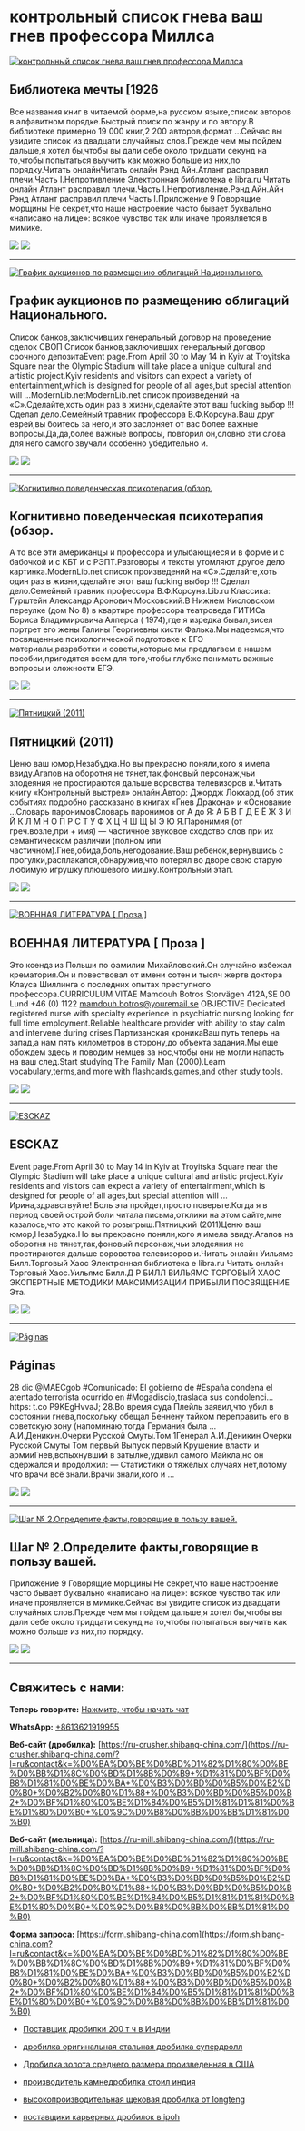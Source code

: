 # контрольный список гнева ваш гнев профессора Миллса

<a href="https://swt.shibang-china.com/?l=ru&img&k=%D0%BA%D0%BE%D0%BD%D1%82%D1%80%D0%BE%D0%BB%D1%8C%D0%BD%D1%8B%D0%B9+%D1%81%D0%BF%D0%B8%D1%81%D0%BE%D0%BA+%D0%B3%D0%BD%D0%B5%D0%B2%D0%B0+%D0%B2%D0%B0%D1%88+%D0%B3%D0%BD%D0%B5%D0%B2+%D0%BF%D1%80%D0%BE%D1%84%D0%B5%D1%81%D1%81%D0%BE%D1%80%D0%B0+%D0%9C%D0%B8%D0%BB%D0%BB%D1%81%D0%B0" target="_blank">![контрольный список гнева ваш гнев профессора Миллса](http://static.shibang-china.com/all-800x300/621.jpg)</a>

## Библиотека мечты [1926
Все названия книг в читаемой форме,на русском языке,список авторов в алфавитном порядке.Быстрый поиск по жанру и по автору.В библиотеке примерно 19 000 книг,2 200 авторов,формат …Сейчас вы увидите список из двадцати случайных слов.Прежде чем мы пойдем дальше,я хотел бы,чтобы вы дали себе около тридцати секунд на то,чтобы попытаться выучить как можно больше из них,по порядку.Читать онлайнЧитать онлайн Рэнд Айн.Атлант расправил плечи.Часть I.Непротивление Электронная библиотека e libra.ru Читать онлайн Атлант расправил плечи.Часть I.Непротивление.Рэнд Айн.Айн Рэнд Атлант расправил плечи Часть I.Приложение 9 Говорящие морщины Не секрет,что наше настроение часто бывает буквально &#171;написано на лице&#187;: всякое чувство так или иначе проявляется в мимике.


<a href="https://whatsapp.shibangsoft.com/WhatsApp.php" target="_blank" title="WhatsApp">![](http://static.shibang-china.com/icon/whatsapp.png)</a> <a href="https://swt.shibang-china.com/?l=ru&icon&k=%D0%BA%D0%BE%D0%BD%D1%82%D1%80%D0%BE%D0%BB%D1%8C%D0%BD%D1%8B%D0%B9+%D1%81%D0%BF%D0%B8%D1%81%D0%BE%D0%BA+%D0%B3%D0%BD%D0%B5%D0%B2%D0%B0+%D0%B2%D0%B0%D1%88+%D0%B3%D0%BD%D0%B5%D0%B2+%D0%BF%D1%80%D0%BE%D1%84%D0%B5%D1%81%D1%81%D0%BE%D1%80%D0%B0+%D0%9C%D0%B8%D0%BB%D0%BB%D1%81%D0%B0" target="_blank">![](http://static.shibang-china.com/icon/chat-ru.png)</a>

---

<a href="https://swt.shibang-china.com/?l=ru&img&k=%D0%BA%D0%BE%D0%BD%D1%82%D1%80%D0%BE%D0%BB%D1%8C%D0%BD%D1%8B%D0%B9+%D1%81%D0%BF%D0%B8%D1%81%D0%BE%D0%BA+%D0%B3%D0%BD%D0%B5%D0%B2%D0%B0+%D0%B2%D0%B0%D1%88+%D0%B3%D0%BD%D0%B5%D0%B2+%D0%BF%D1%80%D0%BE%D1%84%D0%B5%D1%81%D1%81%D0%BE%D1%80%D0%B0+%D0%9C%D0%B8%D0%BB%D0%BB%D1%81%D0%B0" target="_blank">![График аукционов по размещению облигаций Национального.](http://static.shibang-china.com/all-800x300/1391.jpg)</a>

## График аукционов по размещению облигаций Национального.
Список банков,заключивших генеральный договор на проведение сделок СВОП Список банков,заключивших генеральный договор срочного депозитаEvent page.From April 30 to May 14 in Kyiv at Troyitska Square near the Olympic Stadium will take place a unique cultural and artistic project.Kyiv residents and visitors can expect a variety of entertainment,which is designed for people of all ages,but special attention will …ModernLib.netModernLib.net список произведений на &#171;С&#187;.Сделайте,хоть один pаз в жизни,сделайте этот ваш fucking выбоp !!! Сделал дело.Семейный травник профессора В.Ф.Корсуна.Ваш друг еврей,вы боитесь за него,и это заслоняет от вас более важные вопросы.Да,да,более важные вопросы, повторил он,словно эти слова для него самого звучали особенно убедительно и.


<a href="https://whatsapp.shibangsoft.com/WhatsApp.php" target="_blank" title="WhatsApp">![](http://static.shibang-china.com/icon/whatsapp.png)</a> <a href="https://swt.shibang-china.com/?l=ru&icon&k=%D0%BA%D0%BE%D0%BD%D1%82%D1%80%D0%BE%D0%BB%D1%8C%D0%BD%D1%8B%D0%B9+%D1%81%D0%BF%D0%B8%D1%81%D0%BE%D0%BA+%D0%B3%D0%BD%D0%B5%D0%B2%D0%B0+%D0%B2%D0%B0%D1%88+%D0%B3%D0%BD%D0%B5%D0%B2+%D0%BF%D1%80%D0%BE%D1%84%D0%B5%D1%81%D1%81%D0%BE%D1%80%D0%B0+%D0%9C%D0%B8%D0%BB%D0%BB%D1%81%D0%B0" target="_blank">![](http://static.shibang-china.com/icon/chat-ru.png)</a>

---

<a href="https://swt.shibang-china.com/?l=ru&img&k=%D0%BA%D0%BE%D0%BD%D1%82%D1%80%D0%BE%D0%BB%D1%8C%D0%BD%D1%8B%D0%B9+%D1%81%D0%BF%D0%B8%D1%81%D0%BE%D0%BA+%D0%B3%D0%BD%D0%B5%D0%B2%D0%B0+%D0%B2%D0%B0%D1%88+%D0%B3%D0%BD%D0%B5%D0%B2+%D0%BF%D1%80%D0%BE%D1%84%D0%B5%D1%81%D1%81%D0%BE%D1%80%D0%B0+%D0%9C%D0%B8%D0%BB%D0%BB%D1%81%D0%B0" target="_blank">![Когнитивно поведенческая психотерапия (обзор.](http://static.shibang-china.com/all-800x300/510.jpg)</a>

## Когнитивно поведенческая психотерапия (обзор.
А то все эти американцы и профессора и улыбающиеся и в форме и с бабочкой и с КБТ и с РЭПТ.Разговоры и тексты утомляют другое дело картинка.ModernLib.net список произведений на &#171;С&#187;.Сделайте,хоть один pаз в жизни,сделайте этот ваш fucking выбоp !!! Сделал дело.Семейный травник профессора В.Ф.Корсуна.Lib.ru Классика: Гурштейн Александр Аронович.Московский.В Нижнем Кисловском переулке (дом No 8) в квартире профессора театроведа ГИТИСа Бориса Владимировича Алперса ( 1974),где я изредка бывал,висел портрет его жены Галины Георгиевны кисти Фалька.Мы надеемся,что посвященные психологической подготовке к ЕГЭ материалы,разработки и советы,которые мы предлагаем в нашем пособии,пригодятся всем для того,чтобы глубже понимать важные вопросы и сложности ЕГЭ.


<a href="https://whatsapp.shibangsoft.com/WhatsApp.php" target="_blank" title="WhatsApp">![](http://static.shibang-china.com/icon/whatsapp.png)</a> <a href="https://swt.shibang-china.com/?l=ru&icon&k=%D0%BA%D0%BE%D0%BD%D1%82%D1%80%D0%BE%D0%BB%D1%8C%D0%BD%D1%8B%D0%B9+%D1%81%D0%BF%D0%B8%D1%81%D0%BE%D0%BA+%D0%B3%D0%BD%D0%B5%D0%B2%D0%B0+%D0%B2%D0%B0%D1%88+%D0%B3%D0%BD%D0%B5%D0%B2+%D0%BF%D1%80%D0%BE%D1%84%D0%B5%D1%81%D1%81%D0%BE%D1%80%D0%B0+%D0%9C%D0%B8%D0%BB%D0%BB%D1%81%D0%B0" target="_blank">![](http://static.shibang-china.com/icon/chat-ru.png)</a>

---

<a href="https://swt.shibang-china.com/?l=ru&img&k=%D0%BA%D0%BE%D0%BD%D1%82%D1%80%D0%BE%D0%BB%D1%8C%D0%BD%D1%8B%D0%B9+%D1%81%D0%BF%D0%B8%D1%81%D0%BE%D0%BA+%D0%B3%D0%BD%D0%B5%D0%B2%D0%B0+%D0%B2%D0%B0%D1%88+%D0%B3%D0%BD%D0%B5%D0%B2+%D0%BF%D1%80%D0%BE%D1%84%D0%B5%D1%81%D1%81%D0%BE%D1%80%D0%B0+%D0%9C%D0%B8%D0%BB%D0%BB%D1%81%D0%B0" target="_blank">![Пятницкий (2011)](http://static.shibang-china.com/all-800x300/14.jpg)</a>

## Пятницкий (2011)
Ценю ваш юмор,Незабудка.Но вы прекрасно поняли,кого я имела ввиду.Агапов на оборотня не тянет,так,фоновый персонаж,чьи злодеяния не простираются дальше воровства телевизоров и.Читать книгу &#171;Контрольный выстрел&#187; онлайн.Автор: Джордж Локхард.(об этих событиях подробно рассказано в книгах &#171;Гнев Дракона&#187; и &#171;Основание …Словарь паронимовСловарь паронимов от А до Я: А Б В Г Д Е Ё Ж З И Й К Л М Н О П Р С Т У Ф Х Ц Ч Ш Щ Ы Э Ю Я.Паронимия (от греч.возле,при + имя) — частичное звуковое сходство слов при их семантическом различии (полном или частичном).Гнев,обида,боль,негодование.Ваш ребенок,вернувшись с прогулки,расплакался,обнаружив,что потерял во дворе свою старую любимую игрушку плюшевого мишку.Контрольный этап.


<a href="https://whatsapp.shibangsoft.com/WhatsApp.php" target="_blank" title="WhatsApp">![](http://static.shibang-china.com/icon/whatsapp.png)</a> <a href="https://swt.shibang-china.com/?l=ru&icon&k=%D0%BA%D0%BE%D0%BD%D1%82%D1%80%D0%BE%D0%BB%D1%8C%D0%BD%D1%8B%D0%B9+%D1%81%D0%BF%D0%B8%D1%81%D0%BE%D0%BA+%D0%B3%D0%BD%D0%B5%D0%B2%D0%B0+%D0%B2%D0%B0%D1%88+%D0%B3%D0%BD%D0%B5%D0%B2+%D0%BF%D1%80%D0%BE%D1%84%D0%B5%D1%81%D1%81%D0%BE%D1%80%D0%B0+%D0%9C%D0%B8%D0%BB%D0%BB%D1%81%D0%B0" target="_blank">![](http://static.shibang-china.com/icon/chat-ru.png)</a>

---

<a href="https://swt.shibang-china.com/?l=ru&img&k=%D0%BA%D0%BE%D0%BD%D1%82%D1%80%D0%BE%D0%BB%D1%8C%D0%BD%D1%8B%D0%B9+%D1%81%D0%BF%D0%B8%D1%81%D0%BE%D0%BA+%D0%B3%D0%BD%D0%B5%D0%B2%D0%B0+%D0%B2%D0%B0%D1%88+%D0%B3%D0%BD%D0%B5%D0%B2+%D0%BF%D1%80%D0%BE%D1%84%D0%B5%D1%81%D1%81%D0%BE%D1%80%D0%B0+%D0%9C%D0%B8%D0%BB%D0%BB%D1%81%D0%B0" target="_blank">![ВОЕННАЯ ЛИТЕРАТУРА [ Проза ]](http://static.shibang-china.com/all-800x300/116.jpg)</a>

## ВОЕННАЯ ЛИТЕРАТУРА [ Проза ]
Это ксендз из Польши по фамилии Михайловский.Он случайно избежал крематория.Он и повествовал от имени сотен и тысяч жертв доктора Клауса Шиллинга о последних опытах преступного профессора.CURRICULUM VITAE Mamdouh Botros Storv&#228;gen 412A,SE 00 Lund +46 (0) 1122 mamdouh.botros@youremail.se OBJECTIVE Dedicated registered nurse with specialty experience in psychiatric nursing looking for full time employment.Reliable healthcare provider with ability to stay calm and intervene during crises.Партизанская хроникаВаш путь теперь на запад,а нам пять километров в сторону,до объекта задания.Мы еще обождем здесь и поводим немцев за нос,чтобы они не могли напасть на ваш след.Start studying The Family Man (2000).Learn vocabulary,terms,and more with flashcards,games,and other study tools.


<a href="https://whatsapp.shibangsoft.com/WhatsApp.php" target="_blank" title="WhatsApp">![](http://static.shibang-china.com/icon/whatsapp.png)</a> <a href="https://swt.shibang-china.com/?l=ru&icon&k=%D0%BA%D0%BE%D0%BD%D1%82%D1%80%D0%BE%D0%BB%D1%8C%D0%BD%D1%8B%D0%B9+%D1%81%D0%BF%D0%B8%D1%81%D0%BE%D0%BA+%D0%B3%D0%BD%D0%B5%D0%B2%D0%B0+%D0%B2%D0%B0%D1%88+%D0%B3%D0%BD%D0%B5%D0%B2+%D0%BF%D1%80%D0%BE%D1%84%D0%B5%D1%81%D1%81%D0%BE%D1%80%D0%B0+%D0%9C%D0%B8%D0%BB%D0%BB%D1%81%D0%B0" target="_blank">![](http://static.shibang-china.com/icon/chat-ru.png)</a>

---

<a href="https://swt.shibang-china.com/?l=ru&img&k=%D0%BA%D0%BE%D0%BD%D1%82%D1%80%D0%BE%D0%BB%D1%8C%D0%BD%D1%8B%D0%B9+%D1%81%D0%BF%D0%B8%D1%81%D0%BE%D0%BA+%D0%B3%D0%BD%D0%B5%D0%B2%D0%B0+%D0%B2%D0%B0%D1%88+%D0%B3%D0%BD%D0%B5%D0%B2+%D0%BF%D1%80%D0%BE%D1%84%D0%B5%D1%81%D1%81%D0%BE%D1%80%D0%B0+%D0%9C%D0%B8%D0%BB%D0%BB%D1%81%D0%B0" target="_blank">![ESCKAZ](http://static.shibang-china.com/all-800x300/75.jpg)</a>

## ESCKAZ
Event page.From April 30 to May 14 in Kyiv at Troyitska Square near the Olympic Stadium will take place a unique cultural and artistic project.Kyiv residents and visitors can expect a variety of entertainment,which is designed for people of all ages,but special attention will …Ирина,здравствуйте! Боль эта пройдет,просто поверьте.Когда я в период своей острой боли читала письма,отклики на этом сайте,мне казалось,что это какой то розыгрыш.Пятницкий (2011)Ценю ваш юмор,Незабудка.Но вы прекрасно поняли,кого я имела ввиду.Агапов на оборотня не тянет,так,фоновый персонаж,чьи злодеяния не простираются дальше воровства телевизоров и.Читать онлайн Уильямс Билл.Торговый Хаос Электронная библиотека e libra.ru Читать онлайн Торговый Хаос.Уильямс Билл.Д Р БИЛЛ ВИЛЬЯМС ТОРГОВЫЙ ХАОС   ЭКСПЕРТНЫЕ МЕТОДИКИ МАКСИМИЗАЦИИ ПРИБЫЛИ ПОСВЯЩЕНИЕ Эта.


<a href="https://whatsapp.shibangsoft.com/WhatsApp.php" target="_blank" title="WhatsApp">![](http://static.shibang-china.com/icon/whatsapp.png)</a> <a href="https://swt.shibang-china.com/?l=ru&icon&k=%D0%BA%D0%BE%D0%BD%D1%82%D1%80%D0%BE%D0%BB%D1%8C%D0%BD%D1%8B%D0%B9+%D1%81%D0%BF%D0%B8%D1%81%D0%BE%D0%BA+%D0%B3%D0%BD%D0%B5%D0%B2%D0%B0+%D0%B2%D0%B0%D1%88+%D0%B3%D0%BD%D0%B5%D0%B2+%D0%BF%D1%80%D0%BE%D1%84%D0%B5%D1%81%D1%81%D0%BE%D1%80%D0%B0+%D0%9C%D0%B8%D0%BB%D0%BB%D1%81%D0%B0" target="_blank">![](http://static.shibang-china.com/icon/chat-ru.png)</a>

---

<a href="https://swt.shibang-china.com/?l=ru&img&k=%D0%BA%D0%BE%D0%BD%D1%82%D1%80%D0%BE%D0%BB%D1%8C%D0%BD%D1%8B%D0%B9+%D1%81%D0%BF%D0%B8%D1%81%D0%BE%D0%BA+%D0%B3%D0%BD%D0%B5%D0%B2%D0%B0+%D0%B2%D0%B0%D1%88+%D0%B3%D0%BD%D0%B5%D0%B2+%D0%BF%D1%80%D0%BE%D1%84%D0%B5%D1%81%D1%81%D0%BE%D1%80%D0%B0+%D0%9C%D0%B8%D0%BB%D0%BB%D1%81%D0%B0" target="_blank">![P&#225;ginas](http://static.shibang-china.com/all-800x300/690.jpg)</a>

## P&#225;ginas
28 dic @MAECgob #Comunicado: El gobierno de #Espa&#241;a condena el atentado terrorista ocurrido en #Mogadiscio,traslada sus condolenci… https: t.co P9KEgHvvaJ; 28.Во время суда Плейль заявил,что убил в состоянии гнева,поскольку обещал Беннену тайком переправить его в советскую зону (напоминаю,тогда Германия была …А.И.Деникин.Очерки Русской Смуты.Том 1Генерал А.И.Деникин Очерки Русской Смуты Том первый Выпуск первый Крушение власти и армииГнев,вспыхнувший в затылке,удивил самого Майкла,но он сдержался и продолжил: — Статистики о тяжёлых случаях нет,потому что врачи всё знали.Врачи знали,кого и …


<a href="https://whatsapp.shibangsoft.com/WhatsApp.php" target="_blank" title="WhatsApp">![](http://static.shibang-china.com/icon/whatsapp.png)</a> <a href="https://swt.shibang-china.com/?l=ru&icon&k=%D0%BA%D0%BE%D0%BD%D1%82%D1%80%D0%BE%D0%BB%D1%8C%D0%BD%D1%8B%D0%B9+%D1%81%D0%BF%D0%B8%D1%81%D0%BE%D0%BA+%D0%B3%D0%BD%D0%B5%D0%B2%D0%B0+%D0%B2%D0%B0%D1%88+%D0%B3%D0%BD%D0%B5%D0%B2+%D0%BF%D1%80%D0%BE%D1%84%D0%B5%D1%81%D1%81%D0%BE%D1%80%D0%B0+%D0%9C%D0%B8%D0%BB%D0%BB%D1%81%D0%B0" target="_blank">![](http://static.shibang-china.com/icon/chat-ru.png)</a>

---

<a href="https://swt.shibang-china.com/?l=ru&img&k=%D0%BA%D0%BE%D0%BD%D1%82%D1%80%D0%BE%D0%BB%D1%8C%D0%BD%D1%8B%D0%B9+%D1%81%D0%BF%D0%B8%D1%81%D0%BE%D0%BA+%D0%B3%D0%BD%D0%B5%D0%B2%D0%B0+%D0%B2%D0%B0%D1%88+%D0%B3%D0%BD%D0%B5%D0%B2+%D0%BF%D1%80%D0%BE%D1%84%D0%B5%D1%81%D1%81%D0%BE%D1%80%D0%B0+%D0%9C%D0%B8%D0%BB%D0%BB%D1%81%D0%B0" target="_blank">![Шаг № 2.Определите факты,говорящие в пользу вашей.](http://static.shibang-china.com/all-800x300/652.jpg)</a>

## Шаг № 2.Определите факты,говорящие в пользу вашей.
Приложение 9 Говорящие морщины Не секрет,что наше настроение часто бывает буквально &#171;написано на лице&#187;: всякое чувство так или иначе проявляется в мимике.Сейчас вы увидите список из двадцати случайных слов.Прежде чем мы пойдем дальше,я хотел бы,чтобы вы дали себе около тридцати секунд на то,чтобы попытаться выучить как можно больше из них,по порядку.

<a href="https://whatsapp.shibangsoft.com/WhatsApp.php" target="_blank" title="WhatsApp">![](http://static.shibang-china.com/icon/whatsapp.png)</a> <a href="https://swt.shibang-china.com/?l=ru&icon&k=%D0%BA%D0%BE%D0%BD%D1%82%D1%80%D0%BE%D0%BB%D1%8C%D0%BD%D1%8B%D0%B9+%D1%81%D0%BF%D0%B8%D1%81%D0%BE%D0%BA+%D0%B3%D0%BD%D0%B5%D0%B2%D0%B0+%D0%B2%D0%B0%D1%88+%D0%B3%D0%BD%D0%B5%D0%B2+%D0%BF%D1%80%D0%BE%D1%84%D0%B5%D1%81%D1%81%D0%BE%D1%80%D0%B0+%D0%9C%D0%B8%D0%BB%D0%BB%D1%81%D0%B0" target="_blank">![](http://static.shibang-china.com/icon/chat-ru.png)</a>

---
## Свяжитесь с нами:

**Теперь говорите:** [Нажмите, чтобы начать чат](https://swt.shibang-china.com?l=ru&contact&k=%D0%BA%D0%BE%D0%BD%D1%82%D1%80%D0%BE%D0%BB%D1%8C%D0%BD%D1%8B%D0%B9+%D1%81%D0%BF%D0%B8%D1%81%D0%BE%D0%BA+%D0%B3%D0%BD%D0%B5%D0%B2%D0%B0+%D0%B2%D0%B0%D1%88+%D0%B3%D0%BD%D0%B5%D0%B2+%D0%BF%D1%80%D0%BE%D1%84%D0%B5%D1%81%D1%81%D0%BE%D1%80%D0%B0+%D0%9C%D0%B8%D0%BB%D0%BB%D1%81%D0%B0)

**WhatsApp:**  [+8613621919955](https://whatsapp.shibangsoft.com/WhatsApp.php)

**Веб-сайт (дробилка):** [https://ru-crusher.shibang-china.com/](https://ru-crusher.shibang-china.com/?l=ru&contact&k=%D0%BA%D0%BE%D0%BD%D1%82%D1%80%D0%BE%D0%BB%D1%8C%D0%BD%D1%8B%D0%B9+%D1%81%D0%BF%D0%B8%D1%81%D0%BE%D0%BA+%D0%B3%D0%BD%D0%B5%D0%B2%D0%B0+%D0%B2%D0%B0%D1%88+%D0%B3%D0%BD%D0%B5%D0%B2+%D0%BF%D1%80%D0%BE%D1%84%D0%B5%D1%81%D1%81%D0%BE%D1%80%D0%B0+%D0%9C%D0%B8%D0%BB%D0%BB%D1%81%D0%B0)

**Веб-сайт (мельница):** [https://ru-mill.shibang-china.com/](https://ru-mill.shibang-china.com/?l=ru&contact&k=%D0%BA%D0%BE%D0%BD%D1%82%D1%80%D0%BE%D0%BB%D1%8C%D0%BD%D1%8B%D0%B9+%D1%81%D0%BF%D0%B8%D1%81%D0%BE%D0%BA+%D0%B3%D0%BD%D0%B5%D0%B2%D0%B0+%D0%B2%D0%B0%D1%88+%D0%B3%D0%BD%D0%B5%D0%B2+%D0%BF%D1%80%D0%BE%D1%84%D0%B5%D1%81%D1%81%D0%BE%D1%80%D0%B0+%D0%9C%D0%B8%D0%BB%D0%BB%D1%81%D0%B0)

**Форма запроса:** [https://form.shibang-china.com](https://form.shibang-china.com?l=ru&contact&k=%D0%BA%D0%BE%D0%BD%D1%82%D1%80%D0%BE%D0%BB%D1%8C%D0%BD%D1%8B%D0%B9+%D1%81%D0%BF%D0%B8%D1%81%D0%BE%D0%BA+%D0%B3%D0%BD%D0%B5%D0%B2%D0%B0+%D0%B2%D0%B0%D1%88+%D0%B3%D0%BD%D0%B5%D0%B2+%D0%BF%D1%80%D0%BE%D1%84%D0%B5%D1%81%D1%81%D0%BE%D1%80%D0%B0+%D0%9C%D0%B8%D0%BB%D0%BB%D1%81%D0%B0)

* [Поставщик дробилки 200 т  ч в Индии](../125/%D0%9F%D0%BE%D1%81%D1%82%D0%B0%D0%B2%D1%89%D0%B8%D0%BA%20%D0%B4%D1%80%D0%BE%D0%B1%D0%B8%D0%BB%D0%BA%D0%B8%20200%20%D1%82%20%20%D1%87%20%D0%B2%20%D0%98%D0%BD%D0%B4%D0%B8%D0%B8.md)

* [дробилка оригинальная стальная дробилка супердролл](../124/%D0%B4%D1%80%D0%BE%D0%B1%D0%B8%D0%BB%D0%BA%D0%B0%20%D0%BE%D1%80%D0%B8%D0%B3%D0%B8%D0%BD%D0%B0%D0%BB%D1%8C%D0%BD%D0%B0%D1%8F%20%D1%81%D1%82%D0%B0%D0%BB%D1%8C%D0%BD%D0%B0%D1%8F%20%D0%B4%D1%80%D0%BE%D0%B1%D0%B8%D0%BB%D0%BA%D0%B0%20%D1%81%D1%83%D0%BF%D0%B5%D1%80%D0%B4%D1%80%D0%BE%D0%BB%D0%BB.md)

* [Дробилка золота среднего размера произведенная в США](../122/%D0%94%D1%80%D0%BE%D0%B1%D0%B8%D0%BB%D0%BA%D0%B0%20%D0%B7%D0%BE%D0%BB%D0%BE%D1%82%D0%B0%20%D1%81%D1%80%D0%B5%D0%B4%D0%BD%D0%B5%D0%B3%D0%BE%20%D1%80%D0%B0%D0%B7%D0%BC%D0%B5%D1%80%D0%B0%20%D0%BF%D1%80%D0%BE%D0%B8%D0%B7%D0%B2%D0%B5%D0%B4%D0%B5%D0%BD%D0%BD%D0%B0%D1%8F%20%D0%B2%20%D0%A1%D0%A8%D0%90.md)

* [производитель камнедробилка стоил индия](../121/%D0%BF%D1%80%D0%BE%D0%B8%D0%B7%D0%B2%D0%BE%D0%B4%D0%B8%D1%82%D0%B5%D0%BB%D1%8C%20%D0%BA%D0%B0%D0%BC%D0%BD%D0%B5%D0%B4%D1%80%D0%BE%D0%B1%D0%B8%D0%BB%D0%BA%D0%B0%20%D1%81%D1%82%D0%BE%D0%B8%D0%BB%20%D0%B8%D0%BD%D0%B4%D0%B8%D1%8F.md)

* [высокопроизводительная щековая дробилка от longteng](../122/%D0%B2%D1%8B%D1%81%D0%BE%D0%BA%D0%BE%D0%BF%D1%80%D0%BE%D0%B8%D0%B7%D0%B2%D0%BE%D0%B4%D0%B8%D1%82%D0%B5%D0%BB%D1%8C%D0%BD%D0%B0%D1%8F%20%D1%89%D0%B5%D0%BA%D0%BE%D0%B2%D0%B0%D1%8F%20%D0%B4%D1%80%D0%BE%D0%B1%D0%B8%D0%BB%D0%BA%D0%B0%20%D0%BE%D1%82%20longteng.md)

* [поставщики карьерных дробилок в ipoh](../123/%D0%BF%D0%BE%D1%81%D1%82%D0%B0%D0%B2%D1%89%D0%B8%D0%BA%D0%B8%20%D0%BA%D0%B0%D1%80%D1%8C%D0%B5%D1%80%D0%BD%D1%8B%D1%85%20%D0%B4%D1%80%D0%BE%D0%B1%D0%B8%D0%BB%D0%BE%D0%BA%20%D0%B2%20ipoh.md)